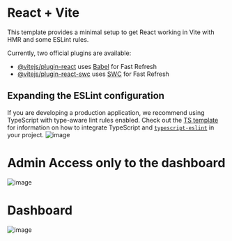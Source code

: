 # React + Vite

This template provides a minimal setup to get React working in Vite with HMR and some ESLint rules.

Currently, two official plugins are available:

- [@vitejs/plugin-react](https://github.com/vitejs/vite-plugin-react/blob/main/packages/plugin-react) uses [Babel](https://babeljs.io/) for Fast Refresh
- [@vitejs/plugin-react-swc](https://github.com/vitejs/vite-plugin-react/blob/main/packages/plugin-react-swc) uses [SWC](https://swc.rs/) for Fast Refresh

## Expanding the ESLint configuration

If you are developing a production application, we recommend using TypeScript with type-aware lint rules enabled. Check out the [TS template](https://github.com/vitejs/vite/tree/main/packages/create-vite/template-react-ts) for information on how to integrate TypeScript and [`typescript-eslint`](https://typescript-eslint.io) in your project.
![image](https://github.com/user-attachments/assets/68340b32-7d44-47f5-99f7-9d09d6130b59)
# Admin Access only to the dashboard
![image](https://github.com/user-attachments/assets/71e99ebc-b9d1-4fdc-b42d-a21b44eb4560)

# Dashboard
![image](https://github.com/user-attachments/assets/0ff8023b-41c8-4c36-95bb-ac7cfe3aff8c)


